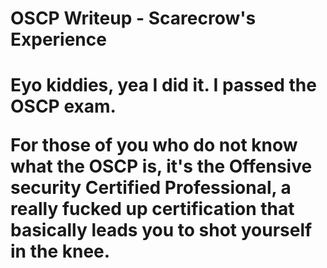 <html>
 
 <h1>OSCP Writeup - Scarecrow's Experience<h1>

<body>
<p>
Eyo kiddies,
yea I did it. I passed the OSCP exam.
</p>
<p>
For those of you who do not know what the OSCP is, it's the Offensive security Certified Professional, a really fucked up certification that basically leads you to shot yourself in the knee.
</p>
</body>
</html>
